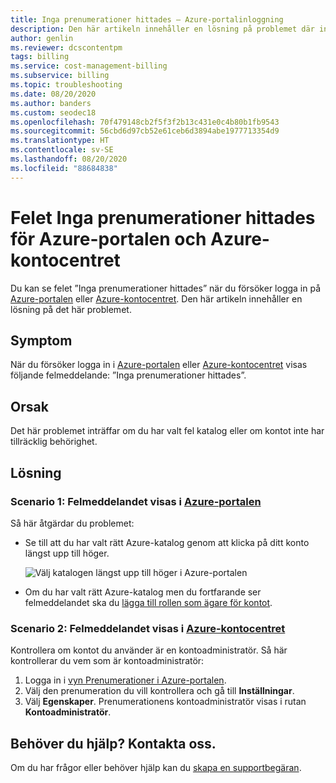 ```yaml
---
title: Inga prenumerationer hittades – Azure-portalinloggning
description: Den här artikeln innehåller en lösning på problemet där inga prenumerationer hittas när du loggar in i Azure-portalen eller Azure-kontocentret.
author: genlin
ms.reviewer: dcscontentpm
tags: billing
ms.service: cost-management-billing
ms.subservice: billing
ms.topic: troubleshooting
ms.date: 08/20/2020
ms.author: banders
ms.custom: seodec18
ms.openlocfilehash: 70f479148cb2f5f3f2b13c431e0c4b80b1fb9543
ms.sourcegitcommit: 56cbd6d97cb52e61ceb6d3894abe1977713354d9
ms.translationtype: HT
ms.contentlocale: sv-SE
ms.lasthandoff: 08/20/2020
ms.locfileid: "88684838"
---
```

# <a name="no-subscriptions-found-sign-in-error-for-azure-portal-or-azure-account-center"></a>Felet Inga prenumerationer hittades för Azure-portalen och Azure-kontocentret

Du kan se felet ”Inga prenumerationer hittades” när du försöker logga in på [Azure-portalen](https://portal.azure.com/) eller [Azure-kontocentret](https://account.windowsazure.com/Subscriptions). Den här artikeln innehåller en lösning på det här problemet.

## <a name="symptom"></a>Symptom

När du försöker logga in i [Azure-portalen](https://portal.azure.com/) eller [Azure-kontocentret](https://account.windowsazure.com/Subscriptions) visas följande felmeddelande: ”Inga prenumerationer hittades”.

## <a name="cause"></a>Orsak

Det här problemet inträffar om du har valt fel katalog eller om kontot inte har tillräcklig behörighet.

## <a name="solution"></a>Lösning

### <a name="scenario-1-error-message-is-received-in-the-azure-portal"></a>Scenario 1: Felmeddelandet visas i [Azure-portalen](https://portal.azure.com)

Så här åtgärdar du problemet:

* Se till att du har valt rätt Azure-katalog genom att klicka på ditt konto längst upp till höger.

  ![Välj katalogen längst upp till höger i Azure-portalen](./media/no-subscriptions-found/directory-switch.png)
* Om du har valt rätt Azure-katalog men du fortfarande ser felmeddelandet ska du [lägga till rollen som ägare för kontot](../../role-based-access-control/role-assignments-portal.md).

### <a name="scenario-2-error-message-is-received-in-the-azure-account-center"></a>Scenario 2: Felmeddelandet visas i [Azure-kontocentret](https://account.windowsazure.com/Subscriptions)

Kontrollera om kontot du använder är en kontoadministratör. Så här kontrollerar du vem som är kontoadministratör:

1. Logga in i [vyn Prenumerationer i Azure-portalen](https://portal.azure.com/#blade/Microsoft_Azure_Billing/SubscriptionsBlade).
1. Välj den prenumeration du vill kontrollera och gå till **Inställningar**.
1. Välj **Egenskaper**. Prenumerationens kontoadministratör visas i rutan **Kontoadministratör**.  

## <a name="need-help-contact-us"></a>Behöver du hjälp? Kontakta oss.

Om du har frågor eller behöver hjälp kan du [skapa en supportbegäran](https://go.microsoft.com/fwlink/?linkid=2083458).
